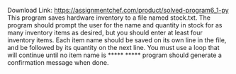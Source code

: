 Download Link: https://assignmentchef.com/product/solved-program6_1-py
<br>
This program saves hardware inventory to a file named stock.txt. The program should prompt the user for the name and quantity in stock for as many inventory items as desired, but you should enter at least four inventory items. Each item name should be saved on its own line in the file, and be followed by its quantity on the next line. You must use a loop that will continue until no item name is ***** ***** program should generate a confirmation message when done.